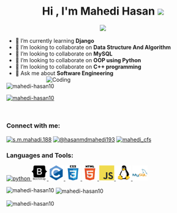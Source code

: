 <h1 align="center"><b>Hi , I'm Mahedi Hasan </b><img src="https://media.giphy.com/media/hvRJCLFzcasrR4ia7z/giphy.gif" width="35"></h1>
<p align="center">
 <a href="https://github.com/DenverCoder1/readme-typing-svg"><img src="https://readme-typing-svg.herokuapp.com?font=Time+New+Roman&color=cyan&size=25&center=true&vCenter=true&width=600&height=100&lines=Assalamu+O+Alaikum+Warahmatullah..&hearts;++;Competitive-+Programmer,;Software+Engineer,;Computer+Science+Student,;CodeForces+Newbie,;Active+Learner/Researcher,;Love+to+learn+new+stuffs..<"></a>
</p>

- 🌱 I’m currently learning **Django** 
- 👯 I’m looking to collaborate on **Data Structure And Algorithm**
- 👯 I’m looking to collaborate on **MySQL**
- 👯 I’m looking to collaborate on **OOP using Python**
- 👯 I’m looking to collaborate on **C++ programming** 
- 💬 Ask me about **Software Engineering**
<img
  align="right"
  alt="Coding"
  width="400"
  src="https://cdn.dribbble.com/users/1162077/screenshots/3848914/programmer.gif"
/>
<p align="left">
  <img
    src="https://komarev.com/ghpvc/?username=mahedi-hasan10&label=Profile%20views&color=0e75b6&style=flat"
    alt="mahedi-hasan10"
  />
</p>

<p align="left">
  <a href="https://github.com/ryo-ma/github-profile-trophy"
    ><img
      src="https://github-profile-trophy.vercel.app/?username=mahedi-hasan10"
      alt="mahedi-hasan10"
  /></a>
</p>

<p align="left">
  <a href="https://twitter.com/" target="blank"
    ><img
      src="https://img.shields.io/twitter/follow/?logo=twitter&style=for-the-badge"
      alt=""
  /></a>
</p>

<h3 align="left">Connect with me:</h3>
<p align="left">
  <a href="https://fb.com/s.m.mahadi.188" target="blank"
    ><img
      align="center"
      src="https://raw.githubusercontent.com/rahuldkjain/github-profile-readme-generator/master/src/images/icons/Social/facebook.svg"
      alt="s.m.mahadi.188"
      height="30"
      width="40"
  /></a>
  <a href="https://www.hackerrank.com/@hasanmdmahedi193" target="blank"
    ><img
      align="center"
      src="https://raw.githubusercontent.com/rahuldkjain/github-profile-readme-generator/master/src/images/icons/Social/hackerrank.svg"
      alt="@hasanmdmahedi193"
      height="30"
      width="40"
  /></a>
  <a href="https://codeforces.com/profile/mahedi_cfs" target="blank"
    ><img
      align="center"
      src="https://raw.githubusercontent.com/rahuldkjain/github-profile-readme-generator/master/src/images/icons/Social/codeforces.svg"
      alt="mahedi_cfs"
      height="30"
      width="40"
  /></a>
</p>

<h3 align="left">Languages and Tools:</h3>
<p align="left">
  <a href="https://www.python.org/" target="_blank" rel="noreferrer">
    <img
      src="https://images.app.goo.gl/2CAYfcQAqK5UnaLv6"
      alt="python"
      width="40"
      height="40"
    />
  </a>
  <a href="https://getbootstrap.com" target="_blank" rel="noreferrer">
    <img
      src="https://raw.githubusercontent.com/devicons/devicon/master/icons/bootstrap/bootstrap-plain-wordmark.svg"
      alt="bootstrap"
      width="40"
      height="40"
    />
  </a>
 <a href="https://www.cprogramming.com/" target="_blank" rel="noreferrer">
    <img
      src="https://raw.githubusercontent.com/devicons/devicon/master/icons/c/c-original.svg"
      alt="c"
      width="40"
      height="40"
    />
  </a>
  <a href="https://www.w3schools.com/css/" target="_blank" rel="noreferrer">
    <img
      src="https://raw.githubusercontent.com/devicons/devicon/master/icons/css3/css3-original-wordmark.svg"
      alt="css3"
      width="40"
      height="40"
    />
  </a>
  <a href="https://www.w3.org/html/" target="_blank" rel="noreferrer">
    <img
      src="https://raw.githubusercontent.com/devicons/devicon/master/icons/html5/html5-original-wordmark.svg"
      alt="html5"
      width="40"
      height="40"
    />
  </a>
  <a
    href="https://developer.mozilla.org/en-US/docs/Web/JavaScript"
    target="_blank"
    rel="noreferrer"
  >
    <img
      src="https://raw.githubusercontent.com/devicons/devicon/master/icons/javascript/javascript-original.svg"
      alt="javascript"
      width="40"
      height="40"
    />
  </a>
  <a href="https://www.linux.org/" target="_blank" rel="noreferrer">
    <img
      src="https://raw.githubusercontent.com/devicons/devicon/master/icons/linux/linux-original.svg"
      alt="linux"
      width="40"
      height="40"
    />
  </a>
  <a href="https://www.mysql.com/" target="_blank" rel="noreferrer">
    <img
      src="https://raw.githubusercontent.com/devicons/devicon/master/icons/mysql/mysql-original-wordmark.svg"
      alt="mysql"
      width="40"
      height="40"
    />
  </a>
</p>

<p>
  <img
    align="left"
    src="https://github-readme-stats.vercel.app/api/top-langs?username=mahedi-hasan10&show_icons=true&locale=en&layout=compact"
    alt="mahedi-hasan10"
  />
</p>

<p>
  &nbsp;<img
    align="center"
    src="https://github-readme-stats.vercel.app/api?username=mahedi-hasan10&show_icons=true&locale=en"
    alt="mahedi-hasan10"
  />
</p>

<p>
  <img
    align="center"
    src="https://github-readme-streak-stats.herokuapp.com/?user=mahedi-hasan10&"
    alt="mahedi-hasan10"
  />
</p>
